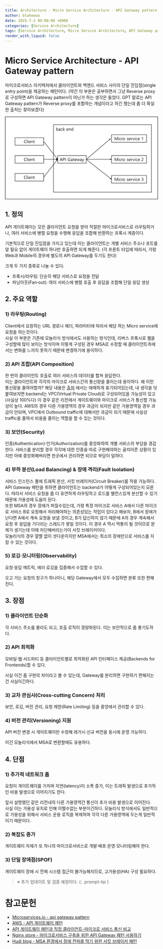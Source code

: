 ```yaml
---
title: Architecture - Micro Service Architecture - API Gateway pattern
author: blakewoo
date: 2025-7-2 09:00:00 +0900
categories: [Service Architecture]
tags: [Service Architecture, Micro Service Architecture, API Gateway pattern] 
render_with_liquid: false
---
```


# Micro Service Architecture - API Gateway pattern
마이크로서비스 아키텍처에서 클라이언트와 백엔드 서비스 사이의 단일 진입점(single entry point)을 제공하는 패턴이다.
(약간 이 부분은 공부하면서 그냥 Reverse proxy로 구성하면 API Gateway pattern이 아닌가 하는 생각은 들었다.
GPT 말로는 API Gateway pattern가 Reverse proxy를 포함하는 개념이라고 하긴 했는데 좀 더 확실한 출처는 찾아보겠다)

![img.png](/assets/blog/architecture/msa/API%20Gateway/img.png)

## 1. 정의
API 게이트웨이는 모든 클라이언트 요청을 받아 적절한 마이크로서비스로 라우팅하거나,
여러 서비스에 병렬 요청을 수행해 응답을 조합해 반환하는 프록시 계층이다.

기본적으로 단일 진입점을 가지고 있는데 이는
클라이언트는 개별 서비스 주소나 포트를 알 필요 없이 게이트웨이 하나만 호출하면 되게 해준다.
(각 프론트 타입에 따라서, 가령 Web과 Mobile의 경우에 별도의 API Gateway를 두기도 한다)

크게 두 가지 종류로 나눌 수 있다.

- 프록시/라우팅: 단순히 해당 서비스로 요청을 전달
- 파닝아웃(Fan‑out): 여러 서비스에 병렬 호출 후 응답을 조합해 단일 응답 생성

## 2. 주요 역할
### 1) 라우팅(Routing)   
Client에서 요청하는 URL 경로나 헤더, 파라미터에 따라서 해당 하는 Micro service에 요청을 하는것이다.   
사실 이 부분은 기존에 모놀리식 방식에서도 사용하는 방식인데, 리버스 프록시로 웹을 구성할때 많이 보이는 방식이며
이렇게 구성된 경우 MSA로 수정할 때 클라이언트측에서는 변화를 느끼지 못하기 때문에 변경하기에 용이하다.

### 2) API 조합(API Composition)
한 번의 클라이언트 호출로 여러 서비스의 데이터를 합쳐 응답한다.   
이는 클라이언트와 각각의 마이크로 서비스간의 통신량을 줄이는데 용이하다.
왜 이런 통신량을 줄여야할까? 해당 내용은 [출처](https://learn.microsoft.com/ko-kr/dotnet/architecture/microservices/architect-microservice-container-applications/direct-client-to-microservice-communication-versus-the-api-gateway-pattern) 에서는 애매하게 
표기되어있는데, 내 생각을 덧붙여보자면 backend는 VPC(Virtual Private Cloud)로 구성되어있을 가능성이 있고(사실상 100%다)
이 경우 같은 리전에서 게이트웨이와 마이크로 서비스가 통신할 가능성이 높다. AWS의 경우 다른 가용영역의 경우 과금이 되지만 같은 가용영역일
경우 과금이 안되며, VPC에서 Outbound traffic에 대해서만 과금이 되기 때문에 사실상 traffic을 줄여서 비용을 줄이는 역할을 할 수 있는 것이다.

### 3) 보안(Security)
인증(Authentication)·인가(Authorization)를 중앙화하여 개별 서비스의 부담을 경감한다.
서비스를 분리할 경우 각각에 대한 인증을 따로 구현해야하는 골치아픈 상황이 있지만 아예 중앙화해버리면 한곳에서 관리하면 되므로
부담이 덜하다.

### 4) 부하 분산(Load Balancing) & 장애 격리(Fault Isolation)
서비스 인스턴스 풀에 트래픽 분산, 서킷 브레이커(Circuit Breaker)를 적용 가능하다.   
API Gateway 패턴을 취하면 클라이언트는 backend가 어떻게 구성되어있는지 모른다. 따라서 서비스 요청을 좀 더 유연하게
라우팅하고 로드를 밸런스있게 분산할 수 있기 때문에 가용성에 도움이 된다.   
또한 MSA의 경우 장애가 퍼질수있는데, 가령 특정 마이크로 서비스 A에서 다른 마이크로 서비스 B로 요청해서 처리해야하는 의존성있는
작업이 있다고 해보자, B에서 장애가 난다면 A에서 계속 요청을 보낼 것이고, B가 답신하지 않기 때문에 A의 경우 계속해서 요청 후 응답을
기다리는 스레드가 쌓일 것이다. 이 경우 A 역시 먹통이 될 것이므로 문제가 생기는데 이때 차단해버리는거이 서킷 브레이커이다.   
모놀리식의 경우 얄짤 없이 셧다운이지만 MSA에서는 최소의 장애만으로 서비스를 지킬 수 있는 것이다.

### 5) 로깅·모니터링(Observability)
요청·응답 메트릭, 에러 로깅을 집중해서 수집할 수 있다.    

오고 가는 요청의 창구가 하나이니, 해당 Gateway에서 모두 수집하면 분류 또한 편해진다.

## 3. 장점
### 1) 클라이언트 단순화
각 서비스 주소를 몰라도 되고, 호출 로직이 경량화된다. 이는 보안적으로 좀 좋기도하다.

### 2) API 최적화
모바일·웹·서드파티 등 클라이언트별로 최적화된 API 인터페이스 제공(Backends for Frontends)할 수 있다.   

사실 이건 좀 구현의 차이라고 볼 수 있는데, Gateway를 분리하면 구현하기 편해지는건 사실이긴하다.

### 3) 교차 관심사(Cross‑cutting Concern) 처리
보안, 로깅, 버전 관리, 요청 제한(Rate Limiting) 등을 중앙에서 관리할 수 있다.

### 4) 버전 관리(Versioning) 지원
API 버전 변경 시 게이트웨이만 수정해 레거시·신규 버전을 동시에 운영 가능하다.

이건 모놀리식에서 MSA로 변환할때도 유용하다.

## 4. 단점
### 1) 추가적 네트워크 홉
요청이 게이트웨이를 거치며 지연(latency)이 소폭 증가, 이는 트래픽 발생으로 추가적인 비용 발생으로 이어지기도 한다.

앞서 설명했던 같은 리전내의 다른 가용영역간 통신이 추가 비용 발생으로 이어진다.   
사실 이는 가용성 유지로 인해 어쩔수없는 부분이긴하다. 모놀리식 방식에서도 일반적으로 가용성을 위해서 서비스 운용 로직을
복제하여 각각 다른 가용영역에 두는게 일반적이기 때문이다.   

### 2) 복잡도 증가
게이트웨이 자체가 또 하나의 마이크로서비스로 개발·배포·운영·모니터링해야 한다.

### 3) 단일 장애점(SPOF)
게이트웨이 장애 시 전체 시스템 접근이 불가능해지므로, 고가용성(HA) 구성 필요하다.


> ※ 추가 업데이트 및 검증 예정이다.
{: .prompt-tip }

# 참고문헌
- [Microservices.io - api gateway pattern](https://microservices.io/patterns/apigateway.html)
- [AWS - API 게이트웨이 패턴](https://docs.aws.amazon.com/ko_kr/prescriptive-guidance/latest/modernization-integrating-microservices/api-gateway-pattern.html)
- [API 게이트웨이 패턴과 직접 클라이언트-마이크로 서비스 통신 비교](https://learn.microsoft.com/ko-kr/dotnet/architecture/microservices/architect-microservice-container-applications/direct-client-to-microservice-communication-versus-the-api-gateway-pattern)
- [Nginx store - 마이크로서비스 구축을 위한 API Gateway 패턴 사용하기](https://nginxstore.com/blog/api-gateway/%EB%A7%88%EC%9D%B4%ED%81%AC%EB%A1%9C%EC%84%9C%EB%B9%84%EC%8A%A4-%EA%B5%AC%EC%B6%95%EC%9D%84-%EC%9C%84%ED%95%9C-api-gateway-%ED%8C%A8%ED%84%B4-%EC%82%AC%EC%9A%A9%ED%95%98%EA%B8%B0/)
- [Hudi blog - MSA 환경에서 장애 전파를 막기 위한 서킷 브레이커 패턴](https://hudi.blog/circuit-breaker-pattern/)
